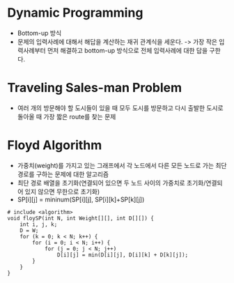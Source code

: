 # Dynamic Programming
* Bottom-up 방식
* 문제의 입력사례에 대해서 해답을 계산하는 재귀 관계식을 세운다. -> 가장 작은 입력사례부터 먼저 해결하고 bottom-up 방식으로 전체 입력사례에 대한 답을 구한다.

# Traveling Sales-man Problem
* 여러 개의 방문해야 할 도시들이 있을 때 모두 도시를 방문하고 다시 출발한 도시로 돌아올 때 가장 짧은 route를 찾는 문제

# Floyd Algorithm
* 가중치(weight)를 가지고 있는 그래프에서 각 노드에서 다른 모든 노드로 가는 최단 경로를 구하는 문제에 대한 알고리즘
* 최단 경로 배열을 초기화(연결되어 있으면 두 노드 사이의 가중치로 초기화/연결되어 있지 않으면 무한으로 초기화)
* SP[i][j] = mininum(SP[i][j], SP[i][k]+SP[k][j])
~~~
# include <algorithm>
void floySP(int N, int Weight[][], int D[][]) {
	int i, j, k;
	D = W;
	for (k = 0; k < N; k++) {
		for (i = 0; i < N; i++) {
			for (j = 0; j < N; j++)
				D[i][j] = min(D[i][j], D[i][k] + D[k][j]);
		}
	}
}
~~~
